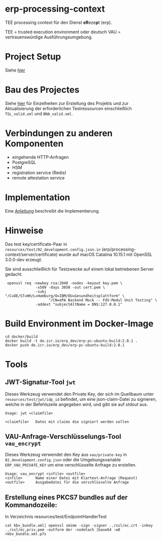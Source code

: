 # erp-processing-context
TEE processing context für den Dienst **eR**eze**p**t (erp).

TEE = trusted execution environment oder deutsch VAU = vertrauenswürdige Ausführungsumgebung.

# Project Setup

Siehe [hier](doc/ProjectSetup.md)

# Bau des Projectes

Siehe [hier](doc/Building.md) für Einzelheiten zur Erstellung des Projekts und zur Aktualisierung der erforderlichen Testressourcen einschließlich `TSL_valid.xml` und `BNA_valid.xml`.

# Verbindungen zu anderen Komponenten

- eingehende HTTP-Anfragen
- PostgreSQL
- HSM
- registration service (Redis)
- remote attestation service

# Implementation
Eine [Anleitung](doc/GuideToImplementation.md) beschreibt die Implementierung.

# Hinweise
Das test key/certificate-Paar in `resources/test/02_development.config.json.in` (erp/processing-context/server/certificate)
wurde auf macOS Catalina 10.15.1 mit OpenSSL 3.0.0-dev erzeugt.

Sie sind ausschließlich für Testzwecke auf einem lokal betriebenen Server gedacht.

```shell
 openssl req -newkey rsa:2048 -nodes -keyout key.pem \
              -x509 -days 3650 -out cert.pem \
              -subj "/C=DE/ST=HH/L=Hamburg/O=IBM/OU=Gesundheitsplattform" \
                    "/CN=ePA Backend Mock -- FdV-Modul Unit Testing" \
              -addext "subjectAltName = DNS:127.0.0.1"
 ```

# Build Environment im Docker-Image
```shell
cd docker/build
docker build -t de.icr.io/erp_dev/erp-pc-ubuntu-build:2.0.1 .
docker push de.icr.io/erp_dev/erp-pc-ubuntu-build:2.0.1
```

# Tools
## JWT-Signatur-Tool `jwt`

Dieses Werkzeug verwendet den Private Key, der sich im Quellbaum unter `resources/test/jwt/idp_id` befindet, um eine json-claim-Datei zu signieren, welche
 in der Befehlszeile angegeben wird, und gibt sie auf _stdout_ aus.  

```
Usage: jwt <claimfile>

<claimfile>   Datei mit claims die signiert werden sollen
```

## VAU-Anfrage-Verschlüsselungs-Tool `vau_encrypt`
Dieses Werkzeug verwendet den Key aus `vau/private-key` in `02_development.config.json` oder die Umgebungsvariable `ERP_VAU_PRIVATE_KEY`
um eine verschlüsselte Anfrage zu erstellen.

```
Usage: vau_encrypt <infile> <outfile>
<infile>      Name einer Datei mit Klartext-Anfrage (Request)
<outfile>     Ausgabedatei für die verschlüsselte Anfrage
```

## Erstellung eines PKCS7 bundles auf der Kommandozeile:
In Verzeichnis resources/test/EndpointHandlerTest
```
cat kbv_bundle.xml| openssl smime -sign -signer ../ssl/ec.crt -inkey ../ssl/ec.priv.pem -outform der -nodetach |base64 -w0  >kbv_bundle.xml.p7s
```
